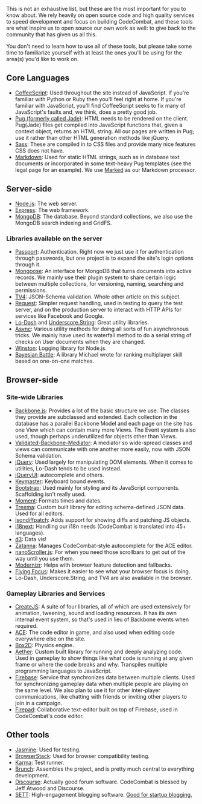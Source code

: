 This is not an exhaustive list, but these are the most important for you to know about. We rely heavily on open source code and high quality services to speed development and focus on building CodeCombat, and these tools are what inspire us to open source our own work as well: to give back to the community that has given us all this. 

You don't need to learn how to use all of these tools, but please take some time to familiarize yourself with at least the ones you'll be using for the area(s) you'd like to work on.

## Core Languages

* [CoffeeScript](http://coffeescript.org/): Used throughout the site instead of JavaScript. If you're familiar with Python or Ruby then you'll feel right at home. If you're familiar with JavaScript, you'll find CoffeeScript seeks to fix many of JavaScript's faults and, we think, does a pretty good job.
* [Pug (formerly called Jade)](https://pugjs.org/api/getting-started.html): HTML needs to be rendered on the client. Pug(Jade) files get compiled into JavaScript functions that, given a context object, returns an HTML string. All our pages are written in Pug; use it rather than other HTML generation methods like jQuery.
* [Sass](http://sass-lang.com/guide): These are compiled in to CSS files and provide many nice features CSS does not have.
* [Markdown](http://daringfireball.net/projects/markdown/basics): Used for static HTML strings, such as in database text documents or incorporated in some text-heavy Pug templates (see the legal page for an example). We use [Marked](https://github.com/chjj/marked) as our Markdown processor.

## Server-side

* [Node.js](http://nodejs.org/api/): The web server.
* [Express](http://expressjs.com): The web framework.
* [MongoDB](http://docs.mongodb.org/manual/): The database. Beyond standard collections, we also use the MongoDB search indexing and GridFS.

### Libraries available on the server
* [Passport](http://passportjs.org/guide/): Authentication. Right now we just use it for authentication through passwords, but one project is to expand the site's login options through it.
* [Mongoose](http://mongoosejs.com/docs/guide.html): An interface for MongoDB that turns documents into active records. We mainly use their plugin system to share certain logic between multiple collections, for versioning, naming, searching and permissions.
* [TV4](https://github.com/geraintluff/tv4): JSON-Schema validation. Whole other article on this subject.
* [Request](https://github.com/mikeal/request): Simpler request handling, used in testing to query the test server, and on the production server to interact with HTTP APIs for services like Facebook and Google.
* [Lo-Dash](http://lodash.com/docs) and [Underscore.String](https://github.com/epeli/underscore.string#readme): Great utility libraries.
* [Async](https://github.com/caolan/async): Various utility methods for doing all sorts of fun asynchronous tricks. We mainly have used its waterfall method to do a serial string of checks on User documents when they are changed.
* [Winston](https://github.com/flatiron/winston): Logging library for Node.js.
* [Bayesian Battle](https://github.com/codecombat/bayesian-battle): A library Michael wrote for ranking multiplayer skill based on one-on-one matches.

## Browser-side

### Site-wide Libraries

* [Backbone.js](http://backbonejs.org/): Provides a lot of the basic structure we use. The classes they provide are subclassed and extended. Each collection in the database has a parallel Backbone Model and each page on the site has one View which can contain many more Views. The Event system is also used, though perhaps underutilized for objects other than Views.
* [Validated-Backbone-Mediator](https://github.com/jamesflorentino/nanoScrollerJS): A mediator so wide-spread classes and views can communicate with one another more easily, now with JSON Schema validation.
* [jQuery](http://api.jquery.com/): Used largely for manipulating DOM elements. When it comes to utilities, Lo-Dash tends to be used instead.
* [jQueryUI](http://api.jqueryui.com/): autocomplete and others.
* [Keymaster](https://github.com/madrobby/keymaster): Keyboard bound events.
* [Bootstrap](http://getbootstrap.com/): Used mainly for styling and its JavaScript components. Scaffolding isn't really used.
* [Moment](http://momentjs.com/): Formats times and dates.
* [Treema](https://github.com/codecombat/treema): Custom built library for editing schema-defined JSON data. Used for all editors.
* [jsondiffpatch](https://github.com/benjamine/jsondiffpatch): Adds support for showing diffs and patching JS objects.
* [i18next](https://github.com/i18next/i18next): Handling our i18n needs (CodeCombat is translated into 45+ languages).
* [d3](https://github.com/mbostock/d3): Data vis!
* [Zatanna](https://github.com/differentmatt/zatanna): Manages CodeCombat-style autocomplete for the ACE editor.
* [nanoScroller.js](https://github.com/jamesflorentino/nanoScrollerJS): For when you need those scrollbars to get out of the way until you use them.
* [Modernizr](https://github.com/Modernizr/Modernizr): Helps with browser feature detection and fallbacks.
* [Flying Focus](https://github.com/NV/flying-focus): Makes it easier to see what your browser focus is doing.
* Lo-Dash, Underscore.String, and TV4 are also available in the browser.

### Gameplay Libraries and Services

* [CreateJS](http://www.createjs.com/#!/CreateJS): A suite of four libraries, all of which are used extensively for animation, tweening, sound and loading resources. It has its own internal event system, so that's used in lieu of Backbone events when required.
* [ACE](http://ace.c9.io/#nav=about): The code editor in game, and also used when editing code everywhere else on the site.
* [Box2D](http://box2d.org/): Physics engine.
* [Aether](https://github.com/codecombat/aether): Custom built library for running and deeply analyzing code. Used in gameplay to show things like what code is running at any given frame or where the code breaks and why. Transpiles multiple programming languages to JavaScript.
* [Firebase](https://www.firebase.com/): Service that synchronizes data between multiple clients. Used for synchronizing gameplay data when multiple people are playing on the same level. We also plan to use it for other inter-player communications, like chatting with friends or inviting other players to join in a campaign.
* [Firepad](http://www.firepad.io/): Collaborative text-editor built on top of Firebase, used in CodeCombat's code editor.

## Other tools
* [Jasmine](http://jasmine.github.io/2.0/introduction.html): Used for testing.
* [BrowserStack](http://browserstack.com): Used for browser compatibility testing.
* [Karma](https://github.com/karma-runner/karma): Test runner.
* [Brunch](https://github.com/brunch/brunch): Assembles the project, and is pretty much central to everything development.
* [Discourse](http://www.discourse.org/): Actually good forum software. CodeCombat is blessed by Jeff Atwood and Discourse.
* [SETT](http://sett.com): High-engagement blogging software. [Good for startup blogging.](http://blog.nickwinter.net/startup-blogging)